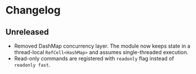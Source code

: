 # Changelog

## Unreleased
- Removed DashMap concurrency layer. The module now keeps state in a
  thread-local `RefCell<HashMap>` and assumes single-threaded execution.
- Read-only commands are registered with `readonly` flag instead of `readonly fast`.
